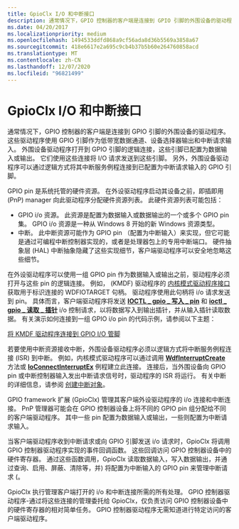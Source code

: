 ```yaml
---
title: GpioClx I/O 和中断接口
description: 通常情况下，GPIO 控制器的客户端是连接到 GPIO 引脚的外围设备的驱动程序。
ms.date: 04/20/2017
ms.localizationpriority: medium
ms.openlocfilehash: 1494533ddfd868a9cf56ada8d36b5569a3858a67
ms.sourcegitcommit: 418e6617e2a695c9cb4b37b5b60e264760858acd
ms.translationtype: MT
ms.contentlocale: zh-CN
ms.lasthandoff: 12/07/2020
ms.locfileid: "96821499"
---
```

# <a name="gpioclx-io-and-interrupt-interfaces"></a>GpioClx I/O 和中断接口


通常情况下，GPIO 控制器的客户端是连接到 GPIO 引脚的外围设备的驱动程序。 这些驱动程序使用 GPIO 引脚作为低带宽数据通道、设备选择器输出和中断请求输入。 外围设备驱动程序打开到 GPIO 引脚的逻辑连接，这些引脚已配置为数据输入或输出。 它们使用这些连接将 I/O 请求发送到这些引脚。 另外，外围设备驱动程序可以通过逻辑方式将其中断服务例程连接到已配置为中断请求输入的 GPIO 引脚。

GPIO pin 是系统托管的硬件资源。 在外设驱动程序启动其设备之前，即插即用 (PnP) manager 向此驱动程序分配硬件资源列表。 此硬件资源列表可能包括：

-   GPIO i/o 资源。 此资源是配置为数据输入或数据输出的一个或多个 GPIO pin 集。 GPIO i/o 资源是一种从 Windows 8 开始的新 Windows 资源类型。
-   中断。 此中断资源可能作为 GPIO pin （配置为中断输入）来实现，但它可能是通过可编程中断控制器实现的，或者是处理器包上的专用中断端口。 硬件抽象层 (HAL) 中断抽象隐藏了这些实现细节，客户端驱动程序可以安全地忽略这些细节。

在外设驱动程序可以使用一组 GPIO pin 作为数据输入或输出之前，驱动程序必须打开与这些 pin 的逻辑连接。 例如， (KMDF) 驱动程序的 [内核模式驱动程序接口](../wdf/index.md) 获取用于标识连接的 WDFIOTARGET 句柄。 驱动程序使用此句柄将 i/o 请求发送到 pin。 具体而言，客户端驱动程序将发送 [**IOCTL \_ gpio \_ 写入 \_ pin**](/windows-hardware/drivers/ddi/gpio/ni-gpio-ioctl_gpio_write_pins) 和 [**ioctl \_ gpio \_ 读取 \_ 插针**](/windows-hardware/drivers/ddi/gpio/ni-gpio-ioctl_gpio_read_pins) i/o 控制请求，以将数据写入到输出插针，并从输入插针读取数据。 有关演示如何连接到一组 GPIO i/o pin 的代码示例，请参阅以下主题：

[将 KMDF 驱动程序连接到 GPIO I/O 管脚](./connecting-a-kmdf-driver-to-gpio-i-o-pins.md)

若要使用中断资源接收中断，外围设备驱动程序必须以逻辑方式将中断服务例程连接 (ISR) 到中断。 例如，内核模式驱动程序可以通过调用 [**WdfInterruptCreate**](/windows-hardware/drivers/ddi/wdfinterrupt/nf-wdfinterrupt-wdfinterruptcreate) 方法或 [**IoConnectInterruptEx**](/windows-hardware/drivers/ddi/wdm/nf-wdm-ioconnectinterruptex) 例程建立此连接。 连接后，当外围设备向 GPIO pin 或中断控制器输入发出中断请求信号时，驱动程序的 ISR 将运行。 有关中断的详细信息，请参阅 [创建中断对象](../wdf/creating-an-interrupt-object.md)。

GPIO framework 扩展 (GpioClx) 管理其客户端外设驱动程序的 i/o 连接和中断连接。 PnP 管理器可能会在 GPIO 控制器设备上将不同的 GPIO pin 组分配给不同的客户端驱动程序。 其中一些 pin 配置为数据输入或输出，一些则配置为中断请求输入。

当客户端驱动程序收到中断请求或向 GPIO 引脚发送 i/o 请求时，GpioClx 将调用 GPIO 控制器驱动程序实现的事件回调函数。 这些回调访问 GPIO 控制器设备中的硬件寄存器。 通过这些函数调用，GpioClx 读取数据输入，写入数据输出，并通过查询、启用、屏蔽、清除等，并) 将配置为中断输入的 GPIO pin 来管理中断请求 (。

GpioClx 执行管理客户端打开的 i/o 和中断连接所需的所有处理。 GPIO 控制器驱动程序-通过将这些连接的管理委托给 GpioClx，仅负责访问 GPIO 控制器设备中的硬件寄存器的相对简单任务。 GPIO 控制器驱动程序无需知道进行特定访问的客户端驱动程序。

 

